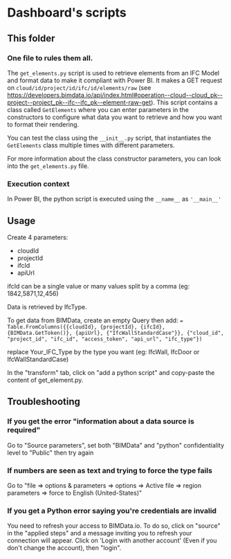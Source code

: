# Dashboard's scripts

## This folder

### One file to rules them all.

The `get_elements.py` script is used to retrieve elements from an IFC Model and format data to make it compliant with Power BI.
It makes a GET request on `cloud/id/project/id/ifc/id/elements/raw` (see https://developers.bimdata.io/api/index.html#operation--cloud--cloud_pk--project--project_pk--ifc--ifc_pk--element-raw-get).
This script contains a class called `GetElements` where you can enter parameters in the constructors to configure what data you want to retrieve and how you want to format their rendering.

You can test the class using the `__init__.py` script, that instantiates the `GetElements` class multiple times with different parameters.

For more information about the class constructor parameters, you can look into the `get_elements.py` file.

### Execution context

In Power BI, the python script is executed using the `__name__` as `'__main__'`

## Usage
Create 4 parameters:
 - cloudId
 - projectId
 - ifcId
 - apiUrl

ifcId can be a single value or many values split by a comma (eg: 1842,5871,12,456)

Data is retrieved by IfcType.

To get data from BIMData, create an empty Query then add:
`= Table.FromColumns({{cloudId}, {projectId}, {ifcId}, {BIMData.GetToken()}, {apiUrl}, {"IfcWallStandardCase"}}, {"cloud_id", "project_id", "ifc_id", "access_token", "api_url", "ifc_type"})`

replace Your_IFC_Type by the type you want (eg: IfcWall, IfcDoor or IfcWallStandardCase)

In the "transform" tab, click on "add a python script" and copy-paste the content of get_element.py.



## Troubleshooting

### If you get the error "information about a data source is required"
Go to "Source parameters", set both "BIMData" and "python" confidentiality level to "Public" then try again


### If numbers are seen as text and trying to force the type fails
Go to "file => options & parameters => options => Active file => region parameters => force to English (United-States)"

### If you get a Python error saying you're credentials are invalid
You need to refresh your access to BIMData.io. To do so, click on "source" in the "applied steps" and a message inviting you to refresh your connection will appear.
Click on 'Login with another account' (Even if you don't change the account), then "login".
